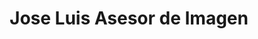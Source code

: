 ---
title: "Jose Luis Asesor de Imagen"
url: /barcelona/jose-luis-asesor-de-imagen/
shop: peluquería
---